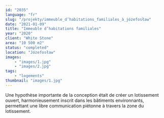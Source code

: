 ```yaml
---
id: "2035"
language: "fr"
slug: "/projekty/immeuble_d’habitations_familiales_à_józefosław"
date: "2021-01-09"
title: "Immeuble d’habitations familiales"
year: "2020"
client: "White Stone"
area: "10 500 m2"
status: "completed"
location: "Józefosław"
images:
    - "images/1.jpg"
    - "images/2.jpg"
tags:
    - "logements"
thumbnail: "images/1.jpg"
---
```

Une hypothèse importante de la conception était de créer un lotissement ouvert, harmonieusement inscrit dans les bâtiments environnants, permettant une libre communication piétonne à travers la zone du lotissement.